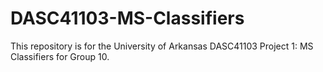 # DASC41103-MS-Classifiers

This repository is for the University of Arkansas DASC41103 Project 1: MS Classifiers for Group 10.

